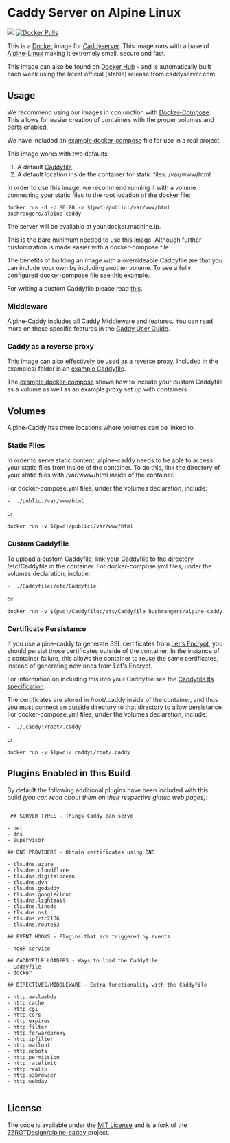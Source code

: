 # Caddy Server on Alpine Linux

[![](https://badge.imagelayers.io/bushrangers/alpine-caddy:latest.svg)](https://imagelayers.io/?images=bushrangers/alpine-caddy:latest 'Get your own badge on imagelayers.io') [![Docker Pulls](https://img.shields.io/docker/pulls/bushrangers/alpine-caddy.svg?maxAge=2592000)](https://hub.docker.com/r/bushrangers/alpine-caddy/)

This is a [Docker](https://www.docker.com/) image for [Caddyserver](https://caddyserver.com/). This image runs with a base of [Alpine-Linux](http://www.alpinelinux.org/) making it extremely small, secure and fast.

This image can also be found on [Docker Hub](https://hub.docker.com/r/bushrangers/alpine-caddy/) - and is automatically built each week using the latest official (stable) release from caddyserver.com.

## Usage
We recommend using our images in conjunction with [Docker-Compose](https://docs.docker.com/compose/). This allows for easier creation of containers with the proper volumes and ports enabled.

We have included an [example docker-compose](https://github.com/ned-kelly/alpine-caddy/tree/master/examples/docker-compose.example.yml) file for use in a real project.

This image works with two defaults

1. A default [Caddyfile](https://github.com/ned-kelly/alpine-caddy/tree/master/Caddyfile)
2. A default location inside the container for static files: /var/www/html

In order to use this image, we recommend running it with a volume connecting your static files to the root location of the docker file:

    docker run -d -p 80:80 -v $(pwd)/public:/var/www/html bushrangers/alpine-caddy

The server will be available at your.docker.machine.ip.

This is the bare minimum needed to use this image. Although further customization is made easier with a docker-compose file.

The benefits of building an image with a overrideable Caddyfile are that you can   include your own by including another volume. To see a fully configured docker-compose file see this [example](https://github.com/ned-kelly/alpine-caddy/tree/master/examples/docker-compose.example.yml).

For writing a custom Caddyfile please read [this](https://caddyserver.com/docs/caddyfile).

### Middleware

Alpine-Caddy includes all Caddy Middleware and features. You can read more on these specific features in the [Caddy User Guide](https://caddyserver.com/docs).

### Caddy as a reverse proxy

This image can also effectively be used as a reverse proxy. Included in the examples/ folder is an [example Caddyfile](https://github.com/ned-kelly/alpine-caddy/tree/master/examples/Caddyfile.proxy.example).

The [example docker-compose](https://github.com/ned-kelly/alpine-caddy/tree/master/examples/docker-compose.proxy-example.yml) shows how to include your custom Caddyfile as a volume as well as an example proxy set up with containers.

## Volumes

Alpine-Caddy has three locations where volumes can be linked to.

### Static Files

In order to serve static content, alpine-caddy needs to be able to access your static files from inside of the container. To do this, link the directory of your static files with /var/www/html inside of the container.

For docker-compose.yml files, under the volumes declaration, include:

    -  ./public:/var/www/html

or

    docker run -v $(pwd)/public:/var/www/html

### Custom Caddyfile

To upload a custom Caddyfile, link your Caddyfile to the directory /etc/Caddyfile in the container.
For docker-compose.yml files, under the volumes declaration, include:

    -  ./Caddyfile:/etc/Caddyfile

or

    docker run -v $(pwd)/Caddyfile:/etc/Caddyfile bushrangers/alpine-caddy

### Certificate Persistance

If you use alpine-caddy to generate SSL certificates from [Let's Encrypt](https://letsencrypt.org/), you should persist those certificates outside of the container. In the instance of a container failure, this allows the container to reuse the same certificates, instead of generating new ones from Let's Encrypt.

For information on including this into your Caddyfile see the [Caddyfile tls specification](https://caddyserver.com/docs/tls).

The certificates are stored in /root/.caddy inside of the container, and thus you must connect an outside directory to that directory to allow persistance. For docker-compose.yml files, under the volumes declaration, include:

    -  ./.caddy:/root/.caddy

or

    docker run -v $(pwd)/.caddy:/root/.caddy

## Plugins Enabled in this Build

By default the following additional plugins have been included with this build _(you can read about them on their respective github web pages)_:

```
 
 ## SERVER TYPES - Things Caddy can serve

- net
- dns
- supervisor

## DNS PROVIDERS - Obtain certificates using DNS

- tls.dns.azure
- tls.dns.cloudflare
- tls.dns.digitalocean
- tls.dns.dyn
- tls.dns.godaddy
- tls.dns.googlecloud
- tls.dns.lightsail
- tls.dns.linode
- tls.dns.ns1
- tls.dns.rfc2136
- tls.dns.route53

## EVENT HOOKS - Plugins that are triggered by events

- hook.service

## CADDYFILE LOADERS - Ways to load the Caddyfile
- Caddyfile
- docker

## DIRECTIVES/MIDDLEWARE - Extra functionality with the Caddyfile

- http.awslambda
- http.cache
- http.cgi
- http.cors
- http.expires
- http.filter
- http.forwardproxy
- http.ipfilter
- http.mailout
- http.nobots
- http.permission
- http.ratelimit
- http.realip
- http.s3browser
- http.webdav
 
```

## License

The code is available under the [MIT License](https://github.com/ned-kelly/alpine-caddy/tree/master/LICENSE) and is a fork of the [ZZROTDesign/alpine-caddy ](https://github.com/ZZROTDesign/alpine-caddy) project.
